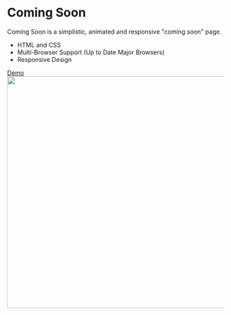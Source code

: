 Coming Soon
===========
Coming Soon is a simplistic, animated and responsive "coming soon" page.

- HTML and CSS
- Multi-Browser Support (Up to Date Major Browsers)
- Responsive Design

[Demo](http://ewitech.co.uk)
<img src="ewitech.jpg" width="960" height="540" />
